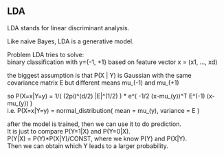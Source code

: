 LDA
------------------

LDA stands for linear discriminant analysis.

Like naive Bayes, LDA is a generative model.

Problem LDA tries to solve:  
binary classification with y={-1, +1} based on feature vector x = (x1, ..., xd)

the biggest assumption is that
P(X | Y) is Gaussian with the same covariance matrix E but different means mu_(-1) and mu_(+1)

so P(X=x|Y=y) = 1/( (2pi)^(d/2) |E|^(1/2) ) * e^( -1/2 (x-mu_(y))^T E^(-1) (x-mu_(y)) )  
i.e. P(X=x|Y=y) = normal_distribution( mean = mu_(y), variance = E )

after the model is trained, then we can use it to do prediction.  
It is just to compare P(Y=1|X) and P(Y=0|X).  
P(Y|X) = P(Y)*P(X|Y)/CONST, where we know P(Y) and P(X|Y).  
Then we can obtain which Y leads to a larger probability.
